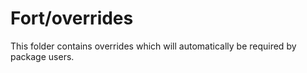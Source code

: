# Fort/overrides

This folder contains overrides which will automatically be required by package users.
